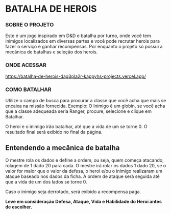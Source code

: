 # BATALHA DE HEROIS

### SOBRE O PROJETO

Este é um jogo inspirado em D&D e batalha por turno, onde você tem inimigos localizados em diversas partes e você pode recrutar herois para fazer o serviço e ganhar recompensas.
Por enquanto o projeto só possui a mecânica de batalhas e seleção dos herois.

### ONDE ACESSAR

https://batalha-de-herois-dag3pla2r-kappyhs-projects.vercel.app/

### COMO BATALHAR

Utilize o campo de busca para procurar a classe que você acha que mais se encaixa na missão fornecida.
Exemplo:
O Inimigo é um globin, se você acha que a classe adequeada seria Ranger, procure, selecione e clique em Batalhar.

O heroi e o inimigo irão batalhar, até que a vida de um se torne 0.
O resultado final será exibido no final da página.

## Entendendo a mecânica de batalha

O mestre rola os dados e define a ordem, ou seja, quem começa atacando, rolagem de 1 dado 20 para cada.
O mestre irá rolar os dados 1 dado 20, se o valor for maior que o valor da defesa, o heroi e/ou o inimigo realizaram um ataque baseado nos dados da ficha.
A ordem de ataque será seguida até que a vida de um dos lados se torne 0.

Caso o inimigo seja derrotado, será exibido a recompensa paga.

<b>Leve em consideração Defesa, Ataque, Vida e Habilidade do Heroi antes de escolher.</b>
